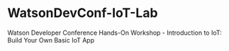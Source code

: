 # WatsonDevConf-IoT-Lab
Watson Developer Conference Hands-On Workshop - Introduction to IoT: Build Your Own Basic IoT App
